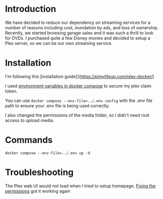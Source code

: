 # Introduction
We have decided to reduce our dependency on streaming services for a number of reasons including cost, inundation by ads, and loss of ownership.  Recently, we started browsing garage sales and it was such a thrill to look for DVDs.  I purchased quite a few Disney movies and decided to setup a Plex server, so we can be our own streaming service.

# Installation
I'm following this [installation guide]](https://pimylifeup.com/plex-docker/)

I used [environment variables in docker compose](https://docs.docker.com/compose/how-tos/environment-variables/variable-interpolation/) to secure my plex claim token.

You can use `docker compose --env-file=../.env config` with the .env file path to ensure your .env file is being used correctly.

I also changed the permissions of the media folder, so I didn't need root access to upload media.

# Commands
`docker compose --env-file=../.env up -d`

# Troubleshooting
The Plex web UI would not load when I tried to setup homepage.  [Fixing the permissions](https://www.reddit.com/r/unRAID/comments/aj7zom/comment/eeuk804/?utm_source=share&utm_medium=web3x&utm_name=web3xcss&utm_term=1&utm_content=share_button) got it working again